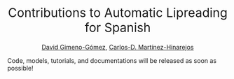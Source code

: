 <h1 align="center"><span style="font-weight:normal">Contributions to Automatic Lipreading for Spanish</h1>  

  <div align="center">
    
[David Gimeno-Gómez](https://scholar.google.es/citations?user=DVRSla8AAAAJ&hl=en), [Carlos-D. Martínez-Hinarejos](https://scholar.google.es/citations?user=M_EmUoIAAAAJ&hl=en)
</div>

Code, models, tutorials, and documentations will be released as soon as possible!
